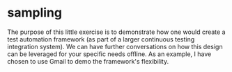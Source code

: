 # sampling
The purpose of this little exercise is to demonstrate how one would create a test automation framework (as part of a larger continuous testing integration system). We can have further conversations on how this design can be leveraged for your specific needs offline. As an example, I have chosen to use Gmail to demo the framework's flexibility.
